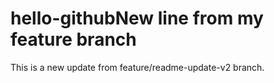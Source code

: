 # hello-githubNew line from my feature branch
This is a new update from feature/readme-update-v2 branch.

